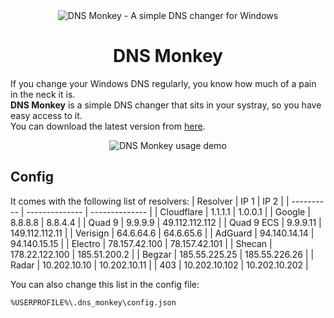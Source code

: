 <div align="center">
  <img
    src="dns_monkey.ico"
    alt="DNS Monkey - A simple DNS changer for Windows"
  >
  <h1>DNS Monkey</h1>
</div>

If you change your Windows DNS regularly, you know how much of a pain in the neck it is.<br>
**DNS Monkey** is a simple DNS changer that sits in your systray, so you have easy access to it.<br>
You can download the latest version from [here](https://github.com/amis-shokoohi/dns_monkey/releases/download/v0.1.0/dns_monkey-v0.1.0-setup.exe).

<div align="center">
  <img
    src="https://media1.giphy.com/media/ax1EHKnI1HDFSri0Vj/giphy.gif"
    alt="DNS Monkey usage demo"
  >
</div>

## Config
It comes with the following list of resolvers:
| Resolver   | IP 1           | IP 2           |
| ---------- | -------------- | -------------- |
| Cloudflare | 1.1.1.1        | 1.0.0.1        |
| Google     | 8.8.8.8        | 8.8.4.4        |
| Quad 9     | 9.9.9.9        | 49.112.112.112 |
| Quad 9 ECS | 9.9.9.11       | 149.112.112.11 |
| Verisign   | 64.6.64.6      | 64.6.65.6      |
| AdGuard    | 94.140.14.14   | 94.140.15.15   |
| Electro    | 78.157.42.100  | 78.157.42.101  |
| Shecan     | 178.22.122.100 | 185.51.200.2   |
| Begzar     | 185.55.225.25  | 185.55.226.26  |
| Radar      | 10.202.10.10   | 10.202.10.11   |
| 403        | 10.202.10.102  | 10.202.10.202  |

You can also change this list in the config file:
```
%USERPROFILE%\.dns_monkey\config.json
```